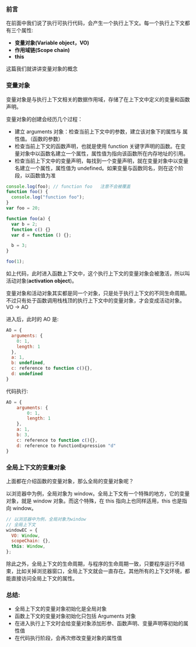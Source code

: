 ### 前言

在前面中我们说了执行可执行代码，会产生一个执行上下文。每一个执行上下文都有三个属性:

- **变量对象(Variable object，VO)**
- **作用域链(Scope chain)**
- **this**

这篇我们就讲讲变量对象的概念

### 变量对象

变量对象是与执行上下文相关的数据作用域，存储了在上下文中定义的变量和函数声明。

变量对象的创建会经历几个过程：

- 建立 arguments 对象：检查当前上下文中的参数，建立该对象下的属性与 属性值。（函数的参数）
- 检查当前上下文的函数声明，也就是使用 function 关键字声明的函数。在变量对象中以函数名建立一个属性，属性值为指向该函数所在内存地址的引用。
- 检查当前上下文中的变量声明，每找到一个变量声明，就在变量对象中以变量名建立一个属性，属性值为 undefined。如果变量与函数同名，则在这个阶段，以函数值为准

```js
console.log(foo); // function foo   注意不会被覆盖
function foo() {
  console.log("function foo");
}
var foo = 20;
```

```js
function foo(a) {
  var b = 2;
  function c() {}
  var d = function () {};

  b = 3;
}

foo(1);
```

如上代码，此时进入函数上下文中，这个执行上下文的变量对象会被激活，所以叫活动对象(**activation object**)。

变量对象和活动对象其实都是同一个对象，只是处于执行上下文的不同生命周期。不过只有处于函数调用栈栈顶的执行上下文中的变量对象，才会变成活动对象。VO -> AO

进入后，此时的 AO 是:

```js
AO = {
  arguments: {
    0: 1,
    length: 1
  },
  a: 1,
  b: undefined,
  c: reference to function c(){},
  d: undefined
}
```

代码执行:

```js
AO = {
    arguments: {
        0: 1,
        length: 1
    },
    a: 1,
    b: 3,
    c: reference to function c(){},
    d: reference to FunctionExpression "d"
}
```

### 全局上下文的变量对象

上面都在介绍函数的变量对象，那么全局的变量对象呢？

以浏览器中为例，全局对象为 window。全局上下文有一个特殊的地方，它的变量对象，就是 window 对象。而这个特殊，在 this 指向上也同样适用，this 也是指向 window。

```js
// 以浏览器中为例，全局对象为window
// 全局上下文
windowEC = {
  VO: Window,
  scopeChain: {},
  this: Window,
};
```

除此之外，全局上下文的生命周期，与程序的生命周期一致，只要程序运行不结束，比如关掉浏览器窗口，全局上下文就会一直存在。其他所有的上下文环境，都能直接访问全局上下文的属性。

### 总结:

- 全局上下文的变量对象初始化是全局对象
- 函数上下文的变量对象初始化只包括 Arguments 对象
- 在进入执行上下文时会给变量对象添加形参、函数声明、变量声明等初始的属性值
- 在代码执行阶段，会再次修改变量对象的属性值
